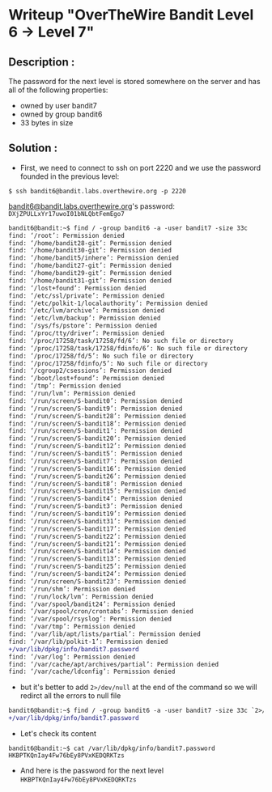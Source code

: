 # Writeup "OverTheWire Bandit Level 6 → Level 7"

## Description : 
 The password for the next level is stored somewhere on the server and has all of the following properties:

  - owned by user bandit7
  - owned by group bandit6
  - 33 bytes in size

## Solution :
- First, we need to connect to ssh on port 2220 and we use the password founded in the previous level: 
```
$ ssh bandit6@bandit.labs.overthewire.org -p 2220
```
bandit6@bandit.labs.overthewire.org's password: `DXjZPULLxYr17uwoI01bNLQbtFemEgo7`

```diff
bandit6@bandit:~$ find / -group bandit6 -a -user bandit7 -size 33c
find: ‘/root’: Permission denied
find: ‘/home/bandit28-git’: Permission denied
find: ‘/home/bandit30-git’: Permission denied
find: ‘/home/bandit5/inhere’: Permission denied
find: ‘/home/bandit27-git’: Permission denied
find: ‘/home/bandit29-git’: Permission denied
find: ‘/home/bandit31-git’: Permission denied
find: ‘/lost+found’: Permission denied
find: ‘/etc/ssl/private’: Permission denied
find: ‘/etc/polkit-1/localauthority’: Permission denied
find: ‘/etc/lvm/archive’: Permission denied
find: ‘/etc/lvm/backup’: Permission denied
find: ‘/sys/fs/pstore’: Permission denied
find: ‘/proc/tty/driver’: Permission denied
find: ‘/proc/17258/task/17258/fd/6’: No such file or directory
find: ‘/proc/17258/task/17258/fdinfo/6’: No such file or directory
find: ‘/proc/17258/fd/5’: No such file or directory
find: ‘/proc/17258/fdinfo/5’: No such file or directory
find: ‘/cgroup2/csessions’: Permission denied
find: ‘/boot/lost+found’: Permission denied
find: ‘/tmp’: Permission denied
find: ‘/run/lvm’: Permission denied
find: ‘/run/screen/S-bandit0’: Permission denied
find: ‘/run/screen/S-bandit9’: Permission denied
find: ‘/run/screen/S-bandit28’: Permission denied
find: ‘/run/screen/S-bandit18’: Permission denied
find: ‘/run/screen/S-bandit1’: Permission denied
find: ‘/run/screen/S-bandit20’: Permission denied
find: ‘/run/screen/S-bandit12’: Permission denied
find: ‘/run/screen/S-bandit5’: Permission denied
find: ‘/run/screen/S-bandit7’: Permission denied
find: ‘/run/screen/S-bandit16’: Permission denied
find: ‘/run/screen/S-bandit26’: Permission denied
find: ‘/run/screen/S-bandit8’: Permission denied
find: ‘/run/screen/S-bandit15’: Permission denied
find: ‘/run/screen/S-bandit4’: Permission denied
find: ‘/run/screen/S-bandit3’: Permission denied
find: ‘/run/screen/S-bandit19’: Permission denied
find: ‘/run/screen/S-bandit31’: Permission denied
find: ‘/run/screen/S-bandit17’: Permission denied
find: ‘/run/screen/S-bandit22’: Permission denied
find: ‘/run/screen/S-bandit21’: Permission denied
find: ‘/run/screen/S-bandit14’: Permission denied
find: ‘/run/screen/S-bandit13’: Permission denied
find: ‘/run/screen/S-bandit25’: Permission denied
find: ‘/run/screen/S-bandit24’: Permission denied
find: ‘/run/screen/S-bandit23’: Permission denied
find: ‘/run/shm’: Permission denied
find: ‘/run/lock/lvm’: Permission denied
find: ‘/var/spool/bandit24’: Permission denied
find: ‘/var/spool/cron/crontabs’: Permission denied
find: ‘/var/spool/rsyslog’: Permission denied
find: ‘/var/tmp’: Permission denied
find: ‘/var/lib/apt/lists/partial’: Permission denied
find: ‘/var/lib/polkit-1’: Permission denied
+/var/lib/dpkg/info/bandit7.password
find: ‘/var/log’: Permission denied
find: ‘/var/cache/apt/archives/partial’: Permission denied
find: ‘/var/cache/ldconfig’: Permission denied

```
- but it's better to add `2>/dev/null` at the end of the command so we will redirct all the errors to null file 
```diff
bandit6@bandit:~$ find / -group bandit6 -a -user bandit7 -size 33c `2>/dev/null`
+/var/lib/dpkg/info/bandit7.password
```

- Let's check its content 
```
bandit6@bandit:~$ cat /var/lib/dpkg/info/bandit7.password
HKBPTKQnIay4Fw76bEy8PVxKEDQRKTzs

```
- And here is the password for the next level `HKBPTKQnIay4Fw76bEy8PVxKEDQRKTzs`


